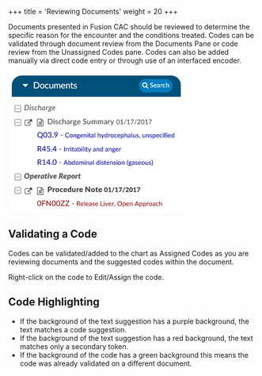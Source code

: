 +++
title = 'Reviewing Documents'
weight = 20
+++

Documents presented in Fusion CAC should be reviewed to determine the specific reason for the encounter and the
conditions treated. Codes can be validated through document review from the Documents Pane or code review from the
Unassigned Codes pane. Codes can also be added manually via direct code entry or through use of an interfaced encoder.


![Document Tree](image-031.png)

## Validating a Code

Codes can be validated/added to the chart as Assigned Codes as
you are reviewing documents and the suggested codes within
the document.

Right-click on the code to Edit/Assign the code.

## Code Highlighting

- If the background of the text suggestion has a purple background, the text matches a code suggestion.
- If the background of the text suggestion has a red background, the text matches only a secondary token.
- If the background of the code has a green background this means the code was already validated on a different document.


